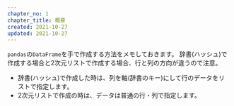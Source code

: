 ```yaml
---
chapter_no: 1
chapter_title: 概要
created: 2021-10-27
updated: 2021-10-27
---
```

`pandas`の`DataFrame`を手で作成する方法をメモしておきます。
辞書(ハッシュ)で作成する場合と2次元リストで作成する場合、行と列の方向が違うので注意。  
- 辞書(ハッシュ)で作成した時は、列を軸(辞書のキー)にして行のデータをリストで指定します。
- 2次元リストで作成の時は、データは普通の行・列で指定します。

